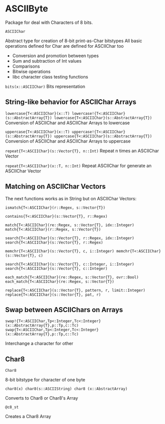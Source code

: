 ASCIIByte
=========

Package for deal with Characters of 8 bits.

`ASCIIChar`

Abstract type for creation of 8-bit print-as-Char bitstypes
All basic operations defined for Char are defined for ASCIIChar too
* Conversion and promotion between types
* Sum and subtraction of Int values
* Comparisons
* Bitwise operations
* libc character class testing functions

`bits(x::ASCIIChar)`
Bits representation

String-like behavior for ASCIIChar Arrays
-----------------------------------------

`lowercase{T<:ASCIIChar}(x::T)
lowercase!{T<:ASCIIChar}(s::AbstractArray{T})
lowercase{T<:ASCIIChar}(s::AbstractArray{T})`
Conversion of ASCIIChar and ASCIIChar Arrays to lowercase

`uppercase{T<:ASCIIChar}(x::T)
uppercase!{T<:ASCIIChar}(s::AbstractArray{T})
uppercase{T<:ASCIIChar}(s::AbstractArray{T})`
Conversion of ASCIIChar and ASCIIChar Arrays to uppercase

`repeat{T<:ASCIIChar}(s::Vector{T}, n::Int)`
Repeat n times an ASCIIChar Vector

`repeat{T<:ASCIIChar}(x::T, n::Int)`
Repeat ASCIIChar for generate an ASCIIChar Vector

Matching on ASCIIChar Vectors
----------------------------

The next functions works as in String but on ASCIIChar Vectors:

`ismatch{T<:ASCIIChar}(r::Regex, s::Vector{T})`

`contains{T<:ASCIIChar}(s::Vector{T}, r::Regex)`

`match{T<:ASCIIChar}(re::Regex, s::Vector{T}, idx::Integer)
match{T<:ASCIIChar}(r::Regex, s::Vector{T})`

`search{T<:ASCIIChar}(s::Vector{T}, r::Regex, idx::Integer)
search{T<:ASCIIChar}(s::Vector{T}, r::Regex)`

`memchr{T<:ASCIIChar}(s::Vector{T}, c, i::Integer)
memchr{T<:ASCIIChar}(s::Vector{T}, c)`

`search{T<:ASCIIChar}(s::Vector{T}, c::Integer, i::Integer)
search{T<:ASCIIChar}(s::Vector{T}, c::Integer)`

`each_match{T<:ASCIIChar}(re::Regex, s::Vector{T}, ovr::Bool)
each_match{T<:ASCIIChar}(re::Regex, s::Vector{T})`

`replace{T<:ASCIIChar}(s::Vector{T}, pattern, r, limit::Integer)
replace{T<:ASCIIChar}(s::Vector{T}, pat, r)`

Swap between ASCIIChars on Arrays
---------------------------------

`swap!{T<:ASCIIChar,Tp<:Integer,Tc<:Integer}(x::AbstractArray{T},p::Tp,c::Tc)
swap{T<:ASCIIChar,Tp<:Integer,Tc<:Integer}(x::AbstractArray{T},p::Tp,c::Tc)`

Interchange a character for other

Char8
-----

`Char8`

8-bit bitstype for character of one byte

`char8(x)
char8(s::ASCIIString)
char8 (x::AbstractArray)`

Converts to Char8 or Char8's Array

`@c8_st`

Creates a Char8 Array
